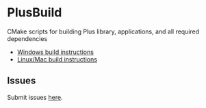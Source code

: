 # PlusBuild
CMake scripts for building Plus library, applications, and all required dependencies

- [Windows build instructions](Docs/BuildInstructionsWindows.md)
- [Linux/Mac build instructions](Docs/BuildInstructionsLinux.md)

## Issues
Submit issues [here](https://github.com/PlusToolkit/PlusLib/issues).
